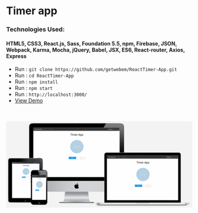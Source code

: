 # Timer app
### Technologies Used: 
#### HTML5, CSS3, React.js, Sass, Foundation 5.5, npm, Firebase, JSON, Webpack, Karma, Mocha, jQuery, Babel, JSX, ES6, React-router, Axios, Express
 - Run  :  `git clone https://github.com/getwebem/ReactTimer-App.git`
 - Run  :  `cd ReactTimer-App`
 - Run  :  `npm install`
 - Run  :  `npm start`
 - Run  :  `http://localhost:3000/`
 - [View Demo](http://enigmatic-sea-17401.herokuapp.com/#/?_k=1ozlio) 
 
<br/><br/>
![pic1](https://raw.githubusercontent.com/getwebem/README/master/ReactWeather/Screen%20Shot%202017-08-27%20at%2022.25.13.png)
<br/><br/>


 
